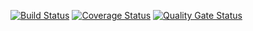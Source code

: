 [![Build Status](https://travis-ci.org/coi-gov-pl/java-cascades.svg?branch=develop)](https://travis-ci.org/coi-gov-pl/java-cascades)
[![Coverage Status](https://coveralls.io/repos/github/coi-gov-pl/java-cascades/badge.svg?branch=develop)](https://coveralls.io/github/coi-gov-pl/java-cascades?branch=develop)
[![Quality Gate Status](https://sonarcloud.io/api/project_badges/measure?project=pl.gov.coi.cascades%3Acascades-pom&metric=alert_status)](https://sonarcloud.io/dashboard?id=pl.gov.coi.cascades%3Acascades-pom)

